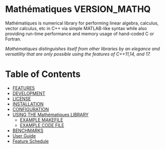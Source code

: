 # Mathématiques __VERSION_MATHQ__

Mathématiques is numerical library for performing linear algebra, calculus, vector calculus, etc in C++ via simple MATLAB-like syntax while also providing run-time performance and memory usage of hand-coded C or Fortran.

_Mathématiques distinguishes itself from other libraries by an elegance and versatility that are only possible using the features of C++11,14, and 17._

# Table of Contents

- [FEATURES](#features)
- [DEVELOPMENT](#development)
- [LICENSE](#license)
- [INSTALLATION](#installation)
- [CONFIGURATION](#configuration)
- [USING THE Mathématiques LIBRARY](#using-the-math-matiques-library)
  * [EXAMPLE MAKEFILE](#example-makefile)
  * [EXAMPLE CODE FILE](#example-code-file)
- [BENCHMARKS](#benchmarks)
- [User Guide](#user-guide)
- [Feature Schedule](#feature-schedule)
  
